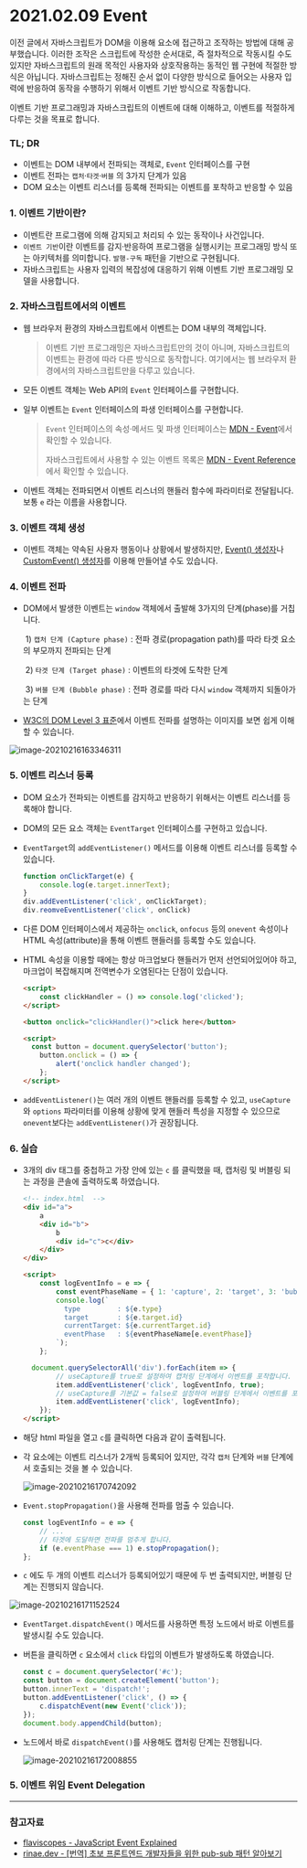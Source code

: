 # 2021.02.09 Event

이전 글에서 자바스크립트가 DOM을 이용해 요소에 접근하고 조작하는 방법에 대해 공부했습니다. 이러한 조작은 스크립트에 작성한 순서대로, 즉 절차적으로 작동시킬 수도 있지만 자바스크립트의 원래 목적인 사용자와 상호작용하는 동적인 웹 구현에 적절한 방식은 아닙니다. 자바스크립트는 정해진 순서 없이 다양한 방식으로 들어오는 사용자 입력에 반응하여 동작을 수행하기 위해서 이벤트 기반 방식으로 작동합니다.

이벤트 기반 프로그래밍과 자바스크립트의 이벤트에 대해 이해하고, 이벤트를 적절하게 다루는 것을 목표로 합니다.



### TL; DR

- 이벤트는 DOM 내부에서 전파되는 객체로, `Event` 인터페이스를 구현
- 이벤트 전파는 `캡처`·`타겟`·`버블` 의 3가지 단계가 있음
- DOM 요소는 이벤트 리스너를 등록해 전파되는 이벤트를 포착하고 반응할 수 있음



### 1. 이벤트 기반이란?

- 이벤트란 프로그램에 의해 감지되고 처리되 수 있는 동작이나 사건입니다.
- `이벤트 기반`이란 이벤트를 감지·반응하여 프로그램을 실행시키는 프로그래밍 방식 또는 아키텍처를 의미합니다. `발행-구독` 패턴을 기반으로 구현됩니다.
- 자바스크립트는 사용자 입력의 복잡성에 대응하기 위해 이벤트 기반 프로그래밍 모델을 사용합니다.



### 2. 자바스크립트에서의 이벤트

- 웹 브라우저 환경의 자바스크립트에서 이벤트는 DOM 내부의 객체입니다.

  > 이벤트 기반 프로그래밍은 자바스크립트만의 것이 아니며, 자바스크립트의 이벤트는 환경에 따라 다른 방식으로 동작합니다. 여기에서는 웹 브라우저 환경에서의 자바스크립트만을 다루고 있습니다.

- 모든 이벤트 객체는 Web API의 `Event` 인터페이스를 구현합니다.

- 일부 이벤트는 `Event` 인터페이스의 파생 인터페이스를 구현합니다.

  > `Event` 인터페이스의 속성·메서드 및 파생 인터페이스는 [MDN - Event](https://developer.mozilla.org/ko/docs/Web/API/Event)에서 확인할 수 있습니다.
  >
  > 자바스크립트에서 사용할 수 있는 이벤트 목록은 [MDN - Event Reference](https://developer.mozilla.org/en-US/docs/Web/Events) 에서 확인할 수 있습니다.

- 이벤트 객체는 전파되면서 이벤트 리스너의 핸들러 함수에 파라미터로 전달됩니다.
  보통 `e` 라는 이름을 사용합니다.

  

### 3. 이벤트 객체 생성

- 이벤트 객체는 약속된 사용자 행동이나 상황에서 발생하지만, [Event() 생성자](https://developer.mozilla.org/ko/docs/Web/API/Event/Event)나 [CustomEvent() 생성자](https://developer.mozilla.org/ko/docs/Web/API/CustomEvent/CustomEvent)를 이용해 만들어낼 수도 있습니다.



### 4. 이벤트 전파

- DOM에서 발생한 이벤트는 `window` 객체에서 출발해 3가지의 단계(phase)를 거칩니다.

  ​	1) `캡처 단계 (Capture phase)` : 전파 경로(propagation path)를 따라 타겟 요소의 부모까지 전파되는 단계

  ​	2) `타겟 단계 (Target phase)`   : 이벤트의 타겟에 도착한 단계

  ​	3) `버블 단계 (Bubble phase)`  :  전파 경로를 따라 다시 `window` 객체까지 되돌아가는 단계

- [W3C의 DOM Level 3 표준](https://www.w3.org/TR/DOM-Level-3-Events/#event-flow)에서 이벤트 전파를 설명하는 이미지를 보면 쉽게 이해할 수 있습니다.

![image-20210216163346311](210209_박태웅_event.assets/image-20210216163346311.png)



### 5. 이벤트 리스너 등록

- DOM 요소가 전파되는 이벤트를 감지하고 반응하기 위해서는 이벤트 리스너를 등록해야 합니다.

- DOM의 모든 요소 객체는  `EventTarget` 인터페이스를 구현하고 있습니다.

- `EventTarget`의 `addEventListener()` 메서드를 이용해 이벤트 리스너를 등록할 수 있습니다.

  ``` js
  function onClickTarget(e) {
      console.log(e.target.innerText);
  }
  div.addEventListener('click', onClickTarget);
  div.reomveEventListener('click', onClick)
  ```
  
- 다른 DOM 인터페이스에서 제공하는 `onclick`, `onfocus` 등의  `onevent` 속성이나 HTML 속성(attribute)을 통해 이벤트 핸들러를 등록할 수도 있습니다.

- HTML 속성을 이용할 때에는 항상 마크업보다 핸들러가 먼저 선언되어있어야 하고, 마크업이 복잡해지며 전역변수가 오염된다는 단점이 있습니다.

  ``` html
  <script>
      const clickHandler = () => console.log('clicked');
  </script>
  
  <button onclick="clickHandler()">click here</button>
  
  <script>
  	const button = document.querySelector('button');
      button.onclick = () => {
          alert('onclick handler changed');
      };
  </script>
  ```

-  `addEventListener()`는 여러 개의 이벤트 핸들러를 등록할 수 있고, `useCapture`와 `options` 파라미터를 이용해 상황에 맞게 핸들러 특성을 지정할 수 있으므로 `onevent`보다는 `addEventListener()`가 권장됩니다.



### 6. 실습

- 3개의 div 태그를 중첩하고 가장 안에 있는 `c` 를 클릭했을 때, 캡처링 및 버블링 되는 과정을 콘솔에 출력하도록 하였습니다.

  ``` html
  <!-- index.html  -->
  <div id="a">
      a
      <div id="b">
          b
          <div id="c">c</div>
      </div>
  </div>
  
  <script>
      const logEventInfo = e => {
          const eventPhaseName = { 1: 'capture', 2: 'target', 3: 'bubble', };
          console.log(`
            type         : ${e.type}
            target       : ${e.target.id}
            currentTarget: ${e.currentTarget.id}
            eventPhase   : ${eventPhaseName[e.eventPhase]}
          `);
      };
  
  	document.querySelectorAll('div').forEach(item => {
          // useCapture를 true로 설정하여 캡처링 단계에서 이벤트를 포착합니다.
          item.addEventListener('click', logEventInfo, true);
          // useCapture를 기본값 = false로 설정하여 버블링 단계에서 이벤트를 포착합니다.
          item.addEventListener('click', logEventInfo);
      });
  </script>
  ```

- 해당 html 파일을 열고 `c`를  클릭하면 다음과 같이 출력됩니다.

- 각 요소에는 이벤트 리스너가 2개씩 등록되어 있지만, 각각 `캡처` 단계와 `버블` 단계에서 호출되는 것을 볼 수 있습니다.

  ![image-20210216170742092](210209_박태웅_event.assets/image-20210216170742092.png)

- `Event.stopPropagation()`을 사용해 전파를 멈출 수 있습니다.

  ``` js
  const logEventInfo = e => {
      // ...
      // 타겟에 도달하면 전파를 멈추게 합니다.
      if (e.eventPhase === 1) e.stopPropagation();
  };
  ```

- `c` 에도 두 개의 이벤트 리스너가 등록되어있기 때문에 두 번 출력되지만, 버블링 단계는 진행되지 않습니다.

![image-20210216171152524](210209_박태웅_event.assets/image-20210216171152524.png)

- `EventTarget.dispatchEvent()` 메서드를 사용하면 특정 노드에서 바로 이벤트를 발생시킬 수도 있습니다.

- 버튼을 클릭하면 `c` 요소에서 `click` 타입의 이벤트가 발생하도록 하였습니다.

  ```  js
  const c = document.querySelector('#c');
  const button = document.createElement('button');
  button.innerText = 'dispatch!';
  button.addEventListener('click', () => {
      c.dispatchEvent(new Event('click'));
  });
  document.body.appendChild(button);
  ```

- 노드에서 바로 `dispatchEvent()`를 사용해도 캡처링 단계는 진행됩니다.

  ![image-20210216172008855](210209_박태웅_event.assets/image-20210216172008855.png)



### 5. 이벤트 위임 Event Delegation



---

### 참고자료

- [flaviscopes - JavaScript Event Explained](https://flaviocopes.com/javascript-events/)
- [rinae.dev - [번역] 초보 프론트엔드 개발자들을 위한 pub-sub 패턴 알아보기](https://rinae.dev/posts/why-every-beginner-front-end-developer-should-know-publish-subscribe-pattern-kr)